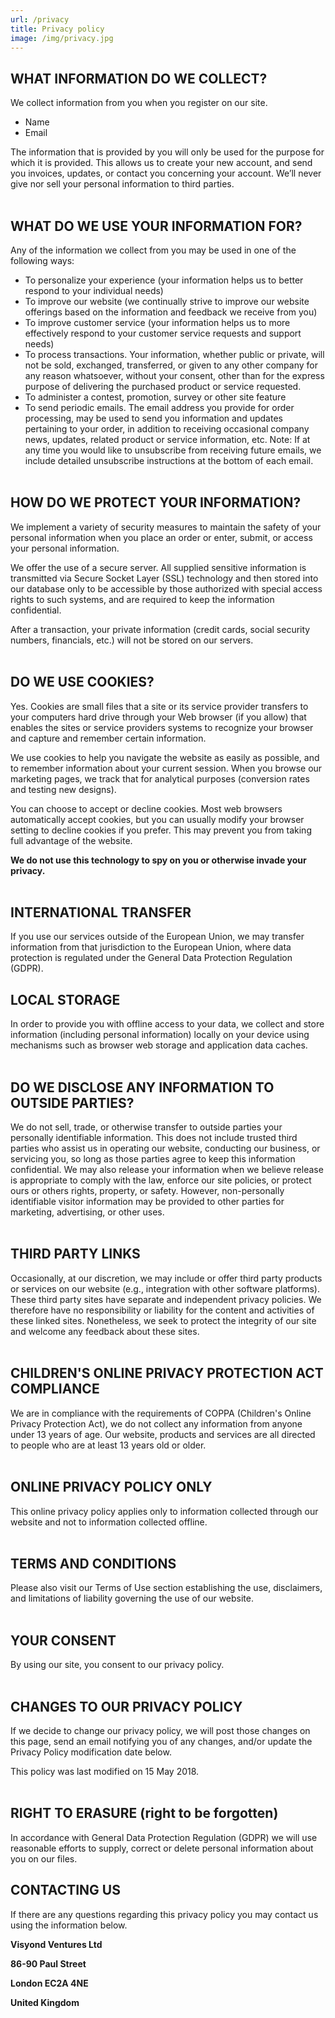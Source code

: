```yaml
---
url: /privacy
title: Privacy policy
image: /img/privacy.jpg
---
```

## **WHAT INFORMATION DO WE COLLECT?**

We collect information from you when you register on our site.

* Name
* Email

The information that is provided by you will only be used for the purpose for which it is provided. This allows us to create your new account, and send you invoices, updates, or contact you concerning your account. We’ll never give nor sell your personal information to third parties.
<br></br>

## **WHAT DO WE USE YOUR INFORMATION FOR?**

Any of the information we collect from you may be used in one of the following ways:

* To personalize your experience (your information helps us to better respond to your individual needs)
* To improve our website (we continually strive to improve our website offerings based on the information and feedback we receive from you)
* To improve customer service (your information helps us to more effectively respond to your customer service requests and support needs)
* To process transactions. Your information, whether public or private, will not be sold, exchanged, transferred, or given to any other company for any reason whatsoever, without your consent, other than for the express purpose of delivering the purchased product or service requested.
* To administer a contest, promotion, survey or other site feature
* To send periodic emails. The email address you provide for order processing, may be used to send you information and updates pertaining to your order, in addition to receiving occasional company news, updates, related product or service information, etc. Note: If at any time you would like to unsubscribe from receiving future emails, we include detailed unsubscribe instructions at the bottom of each email.
  <br></br>

## **HOW DO WE PROTECT YOUR INFORMATION?**

We implement a variety of security measures to maintain the safety of your personal information when you place an order or enter, submit, or access your personal information.

We offer the use of a secure server. All supplied sensitive information is transmitted via Secure Socket Layer (SSL) technology and then stored into our database only to be accessible by those authorized with special access rights to such systems, and are required to keep the information confidential.

After a transaction, your private information (credit cards, social security numbers, financials, etc.) will not be stored on our servers.
<br></br>

## **DO WE USE COOKIES?**

Yes. Cookies are small files that a site or its service provider transfers to your computers hard drive through your Web browser (if you allow) that enables the sites or service providers systems to recognize your browser and capture and remember certain information.

We use cookies to help you navigate the website as easily as possible, and to remember information about your current session. When you browse our marketing pages, we track that for analytical purposes (conversion rates and testing new designs).

You can choose to accept or decline cookies. Most web browsers automatically accept cookies, but you can usually modify your browser setting to decline cookies if you prefer. This may prevent you from taking full advantage of the website.

**We do not use this technology to spy on you or otherwise invade your privacy.**
<br></br>

## **INTERNATIONAL TRANSFER**

If you use our services outside of the European Union, we may transfer information from that jurisdiction to the European Union, where data protection is regulated under the General Data Protection Regulation (GDPR).

## **LOCAL STORAGE**

In order to provide you with offline access to your data, we collect and store information (including personal information) locally on your device using mechanisms such as browser web storage and application data caches.
<br></br>

## **DO WE DISCLOSE ANY INFORMATION TO OUTSIDE PARTIES?**

We do not sell, trade, or otherwise transfer to outside parties your personally identifiable information. This does not include trusted third parties who assist us in operating our website, conducting our business, or servicing you, so long as those parties agree to keep this information confidential. We may also release your information when we believe release is appropriate to comply with the law, enforce our site policies, or protect ours or others rights, property, or safety. However, non-personally identifiable visitor information may be provided to other parties for marketing, advertising, or other uses.
<br></br>

## **THIRD PARTY LINKS**

Occasionally, at our discretion, we may include or offer third party products or services on our website (e.g., integration with other software platforms). These third party sites have separate and independent privacy policies. We therefore have no responsibility or liability for the content and activities of these linked sites. Nonetheless, we seek to protect the integrity of our site and welcome any feedback about these sites.
<br></br>

## **CHILDREN'S ONLINE PRIVACY PROTECTION ACT COMPLIANCE**

We are in compliance with the requirements of COPPA (Children's Online Privacy Protection Act), we do not collect any information from anyone under 13 years of age. Our website, products and services are all directed to people who are at least 13 years old or older.
<br></br>

## **ONLINE PRIVACY POLICY ONLY**

This online privacy policy applies only to information collected through our website and not to information collected offline.
<br></br>

## **TERMS AND CONDITIONS**

Please also visit our Terms of Use section establishing the use, disclaimers, and limitations of liability governing the use of our website.
<br></br>

## **YOUR CONSENT**

By using our site, you consent to our privacy policy.
<br></br>

## **CHANGES TO OUR PRIVACY POLICY**

If we decide to change our privacy policy, we will post those changes on this page, send an email notifying you of any changes, and/or update the Privacy Policy modification date below.

This policy was last modified on 15 May 2018.
<br></br>

## **RIGHT TO ERASURE (right to be forgotten)**

In accordance with General Data Protection Regulation (GDPR) we will use reasonable efforts to supply, correct or delete personal information about you on our files.

## **CONTACTING US**

If there are any questions regarding this privacy policy you may contact us using the information below.

**Visyond Ventures Ltd**

**86-90 Paul Street**

**London EC2A 4NE**

**United Kingdom**
